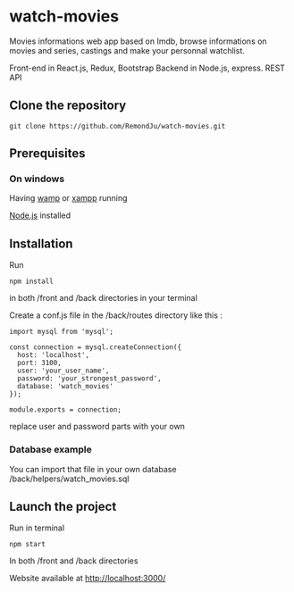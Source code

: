 # watch-movies

Movies informations web app based on Imdb, browse informations on movies and series, castings and make your personnal watchlist.

Front-end in React.js, Redux, Bootstrap
Backend in Node.js, express. REST API

## Clone the repository

```
git clone https://github.com/RemondJu/watch-movies.git
```

## Prerequisites

### On windows

Having [wamp](http://www.wampserver.com/en/download-wampserver-64bits/) or [xampp](https://www.apachefriends.org/index.html) running

[Node.js](https://nodejs.org/en/download/) installed


## Installation

Run
```
npm install
```
in both /front and /back directories in your terminal

Create a conf.js file in the /back/routes directory like this :

```
import mysql from 'mysql';

const connection = mysql.createConnection({
  host: 'localhost',
  port: 3100,
  user: 'your_user_name',
  password: 'your_strongest_password',
  database: 'watch_movies'
});

module.exports = connection;

```
replace user and password parts with your own

### Database example

You can import that file in your own database /back/helpers/watch_movies.sql

## Launch the project

Run in terminal
```
npm start
```
In both /front and /back directories

Website available at [http://localhost:3000/](http://localhost:3000/)
